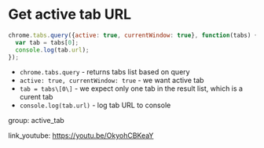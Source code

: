 # Get active tab URL

```javascript
chrome.tabs.query({active: true, currentWindow: true}, function(tabs) {
  var tab = tabs[0];
  console.log(tab.url);
});
```

- `chrome.tabs.query` - returns tabs list based on query
- `active: true, currentWindow: true` - we want active tab
- `tab = tabs\[0\]` - we expect only one tab in the result list, which is a curent tab
- `console.log(tab.url)` - log tab URL to console

group: active_tab


link_youtube: https://youtu.be/OkyohCBKeaY
